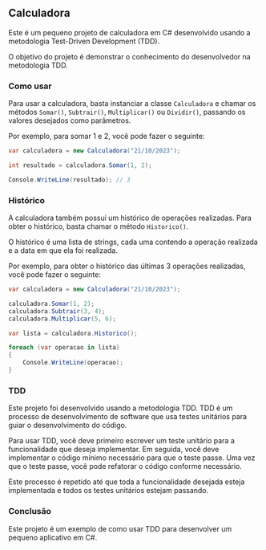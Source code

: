 ## Calculadora

Este é um pequeno projeto de calculadora em C# desenvolvido usando a metodologia Test-Driven Development (TDD).

O objetivo do projeto é demonstrar o conhecimento do desenvolvedor na metodologia TDD.

### Como usar

Para usar a calculadora, basta instanciar a classe `Calculadora` e chamar os métodos `Somar()`, `Subtrair()`, `Multiplicar()` ou `Dividir()`, passando os valores desejados como parâmetros.

Por exemplo, para somar 1 e 2, você pode fazer o seguinte:

```c#
var calculadora = new Calculadora("21/10/2023");

int resultado = calculadora.Somar(1, 2);

Console.WriteLine(resultado); // 3
```

### Histórico

A calculadora também possui um histórico de operações realizadas. Para obter o histórico, basta chamar o método `Historico()`.

O histórico é uma lista de strings, cada uma contendo a operação realizada e a data em que ela foi realizada.

Por exemplo, para obter o histórico das últimas 3 operações realizadas, você pode fazer o seguinte:

```c#
var calculadora = new Calculadora("21/10/2023");

calculadora.Somar(1, 2);
calculadora.Subtrair(3, 4);
calculadora.Multiplicar(5, 6);

var lista = calculadora.Historico();

foreach (var operacao in lista)
{
    Console.WriteLine(operacao);
}
```

### TDD

Este projeto foi desenvolvido usando a metodologia TDD. TDD é um processo de desenvolvimento de software que usa testes unitários para guiar o desenvolvimento do código.

Para usar TDD, você deve primeiro escrever um teste unitário para a funcionalidade que deseja implementar. Em seguida, você deve implementar o código mínimo necessário para que o teste passe. Uma vez que o teste passe, você pode refatorar o código conforme necessário.

Este processo é repetido até que toda a funcionalidade desejada esteja implementada e todos os testes unitários estejam passando.

### Conclusão

Este projeto é um exemplo de como usar TDD para desenvolver um pequeno aplicativo em C#.
